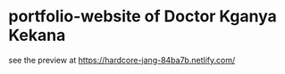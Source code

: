# portfolio-website of Doctor Kganya Kekana
see the preview at https://hardcore-jang-84ba7b.netlify.com/
